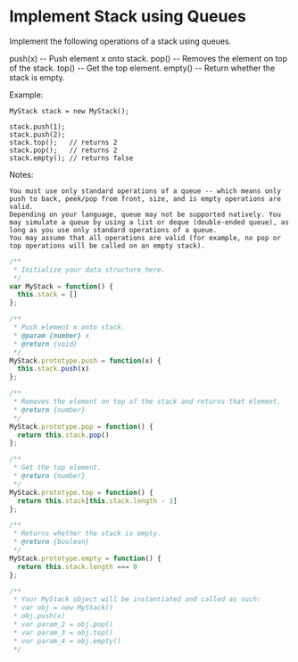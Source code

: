 # Implement Stack using Queues

Implement the following operations of a stack using queues.

push(x) -- Push element x onto stack.
pop() -- Removes the element on top of the stack.
top() -- Get the top element.
empty() -- Return whether the stack is empty.

Example:

    MyStack stack = new MyStack();

    stack.push(1);
    stack.push(2);  
    stack.top();   // returns 2
    stack.pop();   // returns 2
    stack.empty(); // returns false

Notes:

    You must use only standard operations of a queue -- which means only push to back, peek/pop from front, size, and is empty operations are valid.
    Depending on your language, queue may not be supported natively. You may simulate a queue by using a list or deque (double-ended queue), as long as you use only standard operations of a queue.
    You may assume that all operations are valid (for example, no pop or top operations will be called on an empty stack).


```JavaScript
/**
 * Initialize your data structure here.
 */
var MyStack = function() {
  this.stack = []
};

/**
 * Push element x onto stack. 
 * @param {number} x
 * @return {void}
 */
MyStack.prototype.push = function(x) {
  this.stack.push(x)
};

/**
 * Removes the element on top of the stack and returns that element.
 * @return {number}
 */
MyStack.prototype.pop = function() {
  return this.stack.pop()
};

/**
 * Get the top element.
 * @return {number}
 */
MyStack.prototype.top = function() {
  return this.stack[this.stack.length - 1]
};

/**
 * Returns whether the stack is empty.
 * @return {boolean}
 */
MyStack.prototype.empty = function() {
  return this.stack.length === 0
};

/** 
 * Your MyStack object will be instantiated and called as such:
 * var obj = new MyStack()
 * obj.push(x)
 * var param_2 = obj.pop()
 * var param_3 = obj.top()
 * var param_4 = obj.empty()
 */
```